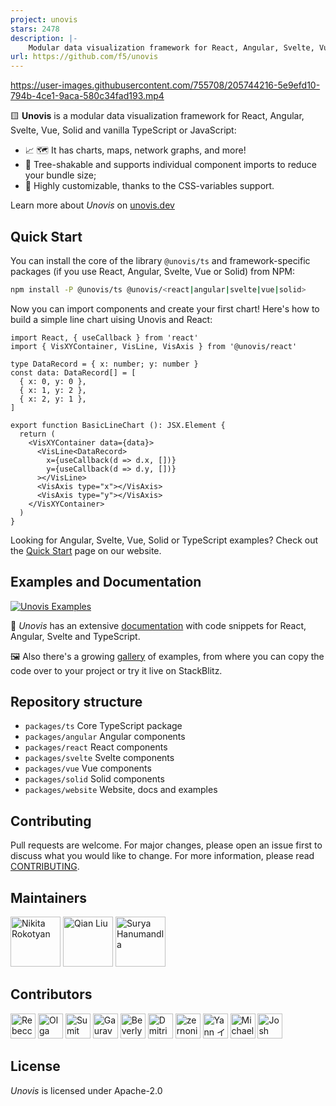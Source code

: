```yaml
---
project: unovis
stars: 2478
description: |-
    Modular data visualization framework for React, Angular, Svelte, Vue, and vanilla TypeScript or JavaScript
url: https://github.com/f5/unovis
---
```


https://user-images.githubusercontent.com/755708/205744216-5e9efd10-794b-4ce1-9aca-580c34fad193.mp4

🟨  **Unovis** is a modular data visualization framework for React, Angular, Svelte, Vue, Solid and vanilla TypeScript or JavaScript:

* 📈 🗺 It has charts, maps, network graphs, and more!
* 🌳 Tree-shakable and supports individual component imports to reduce your bundle size;
* 🎨 Highly customizable, thanks to the CSS-variables support.

Learn more about _Unovis_ on [unovis.dev](https://unovis.dev)

## Quick Start
You can install the core of the library `@unovis/ts` and framework-specific packages (if you use React, Angular, Svelte, Vue or Solid) from NPM:

```bash
npm install -P @unovis/ts @unovis/<react|angular|svelte|vue|solid>
```

Now you can import components and create your first chart! Here's how to build a simple line chart uising Unovis and React:

```tsx
import React, { useCallback } from 'react'
import { VisXYContainer, VisLine, VisAxis } from '@unovis/react'

type DataRecord = { x: number; y: number }
const data: DataRecord[] = [
  { x: 0, y: 0 },
  { x: 1, y: 2 },
  { x: 2, y: 1 },
]

export function BasicLineChart (): JSX.Element {
  return (
    <VisXYContainer data={data}>
      <VisLine<DataRecord>
        x={useCallback(d => d.x, [])}
        y={useCallback(d => d.y, [])}
      ></VisLine>
      <VisAxis type="x"></VisAxis>
      <VisAxis type="y"></VisAxis>
    </VisXYContainer>
  )
}
```
Looking for Angular, Svelte, Vue, Solid or TypeScript examples? Check out the [Quick Start](https://unovis.dev/docs/quick-start) page on our website.

## Examples and Documentation
[![Unovis Examples](examples.png)](https://unovis.dev/gallery)

📖 _Unovis_ has an extensive [documentation](https://unovis.dev/docs/intro) with code snippets for React, Angular,
Svelte and TypeScript.

🖼 Also there's a growing [gallery](https://unovis.dev/gallery) of examples, from where you can copy the code over to your project or try it live on StackBlitz.

## Repository structure

* `packages/ts` Core TypeScript package
* `packages/angular` Angular components
* `packages/react` React components
* `packages/svelte` Svelte components
* `packages/vue` Vue components
* `packages/solid` Solid components
* `packages/website` Website, docs and examples

## Contributing
Pull requests are welcome. For major changes, please open an issue
first to discuss what you would like to change. For more information, please
read [CONTRIBUTING](CONTRIBUTING.md).

## Maintainers
[<img alt="Nikita Rokotyan" src="https://avatars.githubusercontent.com/u/755708" width="80"/>](https://github.com/rokotyan)
[<img alt="Qian Liu" src="https://avatars.githubusercontent.com/u/5026041" width="80"/>](https://github.com/lee00678)
[<img alt="Surya Hanumandla" src="https://avatars.githubusercontent.com/u/7765847" width="80"/>](https://github.com/suryahanumandla)

## Contributors
[<img alt="Rebecca Bol" src="https://avatars.githubusercontent.com/u/52078477" width="40"/>](https://github.com/reb-dev)
[<img alt="Olga Stukova" src="https://avatars.githubusercontent.com/u/8654114" width="40"/>](https://github.com/stukova)
[<img alt="Sumit Kumar" src="https://avatars.githubusercontent.com/u/5867393" width="40"/>](https://github.com/sumitkumar25)
[<img alt="Gaurav Mukherjee" src="https://avatars.githubusercontent.com/u/6323787" width="40"/>](https://github.com/gmfun)
[<img alt="Beverly Ackah" src="https://avatars.githubusercontent.com/u/32556434" width="40"/>](https://github.com/beverlyckh)
[<img alt="Dmitriy Gutman" src="https://avatars.githubusercontent.com/u/14595706" width="40"/>](https://github.com/DimamoN)
[<img alt="zernonia" src="https://avatars.githubusercontent.com/u/59365435" width="40"/>](https://github.com/zernonia)
[<img alt="Yann イーベス Eves" src="https://avatars.githubusercontent.com/u/1331877" width="40"/>](https://github.com/yanneves)
[<img alt="Michael" src="https://avatars.githubusercontent.com/u/15652018" width="40"/>](https://github.com/TasoOneAsia)
[<img alt="Josh Larsen" src="https://avatars.githubusercontent.com/u/2565382" width="40"/>](https://github.com/joshlarsen)

## License
_Unovis_ is licensed under Apache-2.0

